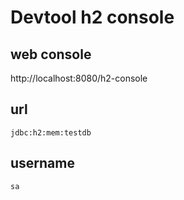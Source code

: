 # Devtool h2 console
## web console
http://localhost:8080/h2-console

## url
```
jdbc:h2:mem:testdb
```
## username
```
sa
```
